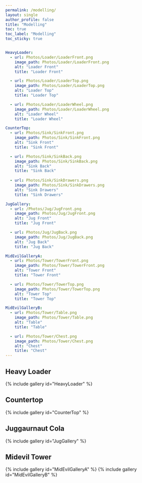 ```yaml
---
permalink: /modelling/
layout: single
author_profile: false
title: "Modelling"
toc: true
toc_label: "Modelling"
toc_sticky: true


HeavyLoader:
  - url: Photos/Loader/LoaderFront.png
    image_path: Photos/Loader/LoaderFront.png
    alt: "Loader Front"
    title: "Loader Front"

  - url: Photos/Loader/LoaderTop.png
    image_path: Photos/Loader/LoaderTop.png
    alt: "Loader Top"
    title: "Loader Top"

  - url: Photos/Loader/LoaderWheel.png
    image_path: Photos/Loader/LoaderWheel.png
    alt: "Loader Wheel"
    title: "Loader Wheel"

CounterTop:
  - url: Photos/Sink/SinkFront.png
    image_path: Photos/Sink/SinkFront.png
    alt: "Sink Front"
    title: "Sink Front"

  - url: Photos/Sink/SinkBack.png
    image_path: Photos/Sink/SinkBack.png
    alt: "Sink Back"
    title: "Sink Back"
  
  - url: Photos/Sink/SinkDrawers.png
    image_path: Photos/Sink/SinkDrawers.png
    alt: "Sink Drawers"
    title: "Sink Drawers"

JugGallery:
  - url: /Photos/Jug/JugFront.png
    image_path: Photos/Jug/JugFront.png
    alt: "Jug Front"
    title: "Jug Front"

  - url: Photos/Jug/JugBack.png
    image_path: Photos/Jug/JugBack.png
    alt: "Jug Back"
    title: "Jug Back"

MidEvilGalleryA:
  - url: Photos/Tower/TowerFront.png
    image_path: Photos/Tower/TowerFront.png
    alt: "Tower Front"
    title: "Tower Front"

  - url: Photos/Tower/TowerTop.png
    image_path: Photos/Tower/TowerTop.png
    alt: "Tower Top"
    title: "Tower Top"

MidEvilGalleryB:
  - url: Photos/Tower/Table.png
    image_path: Photos/Tower/Table.png
    alt: "Table"
    title: "Table"

  - url: Photos/Tower/Chest.png
    image_path: Photos/Tower/Chest.png
    alt: "Chest"
    title: "Chest"
---
```


## Heavy Loader
{% include gallery id="HeavyLoader" %}

## Countertop
{% include gallery id="CounterTop" %}

## Juggaurnaut Cola
{% include gallery id="JugGallery" %}

## Midevil Tower
{% include gallery id="MidEvilGalleryA" %}
{% include gallery id="MidEvilGalleryB" %}





